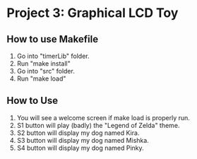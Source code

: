 # Project 3: Graphical LCD Toy 
## How to use Makefile

1. Go into "timerLib" folder.
2. Run "make install"
3. Go into "src" folder.
4. Run "make load"

## How to Use

1. You will see a welcome screen if make load is properly run.
2. S1 button will play (badly) the "Legend of Zelda" theme.
3. S2 button will display my dog named Kira.
4. S3 button will display my dog named Mishka.
5. S4 button will display my dog named Pinky. 
